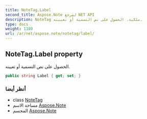 ```yaml
---
title: NoteTag.Label
second_title: Aspose.Note لمرجع NET API
description: NoteTag ملكية. الحصول على نص التسمية أو تعيينه.
type: docs
weight: 1180
url: /ar/net/aspose.note/notetag/label/
---
```

## NoteTag.Label property

الحصول على نص التسمية أو تعيينه.

```csharp
public string Label { get; set; }
```

### أنظر أيضا

* class [NoteTag](../)
* مساحة الاسم [Aspose.Note](../../notetag/)
* المجسم [Aspose.Note](../../../)


